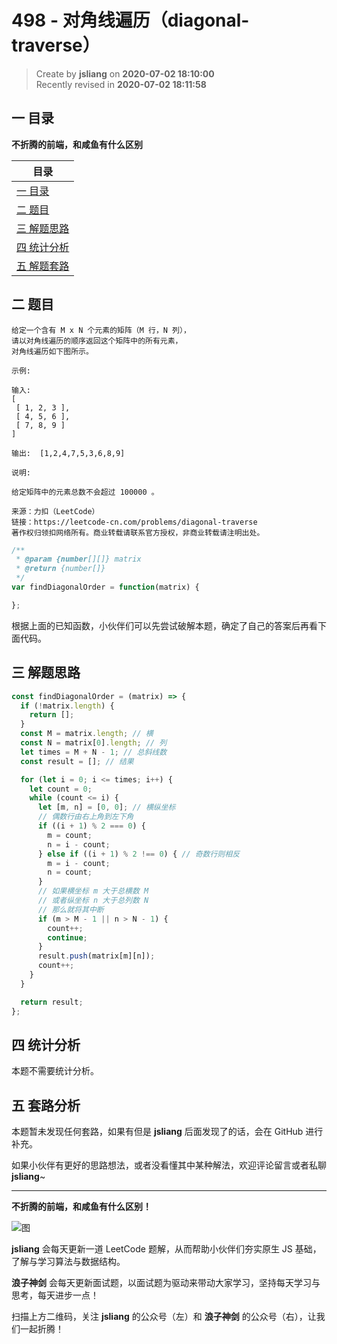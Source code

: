 498 - 对角线遍历（diagonal-traverse）
===

> Create by **jsliang** on **2020-07-02 18:10:00**  
> Recently revised in **2020-07-02 18:11:58**  

## 一 目录

**不折腾的前端，和咸鱼有什么区别**

| 目录 |
| --- |
| [一 目录](#chapter-one) |
| [二 题目](#chapter-two) |
| [三 解题思路](#chapter-three) |
| [四 统计分析](#chapter-four) |
| [五 解题套路](#chapter-five) |

## 二 题目



```
给定一个含有 M x N 个元素的矩阵（M 行，N 列），
请以对角线遍历的顺序返回这个矩阵中的所有元素，
对角线遍历如下图所示。

示例:

输入:
[
 [ 1, 2, 3 ],
 [ 4, 5, 6 ],
 [ 7, 8, 9 ]
]

输出:  [1,2,4,7,5,3,6,8,9]

说明:

给定矩阵中的元素总数不会超过 100000 。

来源：力扣（LeetCode）
链接：https://leetcode-cn.com/problems/diagonal-traverse
著作权归领扣网络所有。商业转载请联系官方授权，非商业转载请注明出处。
```

```js
/**
 * @param {number[][]} matrix
 * @return {number[]}
 */
var findDiagonalOrder = function(matrix) {

};
```

根据上面的已知函数，小伙伴们可以先尝试破解本题，确定了自己的答案后再看下面代码。

## 三 解题思路



```js
const findDiagonalOrder = (matrix) => {
  if (!matrix.length) {
    return [];
  }
  const M = matrix.length; // 横
  const N = matrix[0].length; // 列
  let times = M + N - 1; // 总斜线数
  const result = []; // 结果

  for (let i = 0; i <= times; i++) {
    let count = 0;
    while (count <= i) {
      let [m, n] = [0, 0]; // 横纵坐标
      // 偶数行由右上角到左下角
      if ((i + 1) % 2 === 0) {
        m = count;
        n = i - count;
      } else if ((i + 1) % 2 !== 0) { // 奇数行则相反
        m = i - count;
        n = count;
      }
      // 如果横坐标 m 大于总横数 M
      // 或者纵坐标 n 大于总列数 N
      // 那么就将其中断
      if (m > M - 1 || n > N - 1) {
        count++;
        continue;
      }
      result.push(matrix[m][n]);
      count++;
    }
  }

  return result;
};
```

## 四 统计分析



本题不需要统计分析。

## 五 套路分析



本题暂未发现任何套路，如果有但是 **jsliang** 后面发现了的话，会在 GitHub 进行补充。

如果小伙伴有更好的思路想法，或者没看懂其中某种解法，欢迎评论留言或者私聊 **jsliang**~

---

**不折腾的前端，和咸鱼有什么区别！**

![图](https://github.com/LiangJunrong/document-library/blob/master/public-repertory/img/z-index-small.png?raw=true)

**jsliang** 会每天更新一道 LeetCode 题解，从而帮助小伙伴们夯实原生 JS 基础，了解与学习算法与数据结构。

**浪子神剑** 会每天更新面试题，以面试题为驱动来带动大家学习，坚持每天学习与思考，每天进步一点！

扫描上方二维码，关注 **jsliang** 的公众号（左）和 **浪子神剑** 的公众号（右），让我们一起折腾！

